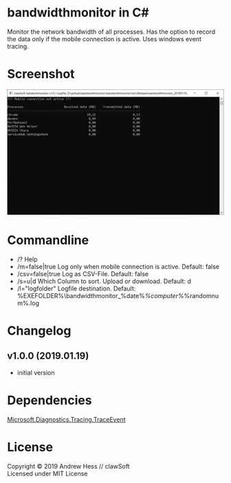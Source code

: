 # bandwidthmonitor in C#

Monitor the network bandwidth of all processes. Has the option to record the data only if the mobile connection is active. Uses windows event tracing.


# Screenshot

![screen](docs/images/screen.png?raw=true "clawmonui")


# Commandline

- /?                           Help
- /m=false|true                Log only when mobile connection is active. Default: false
- /csv=false|true              Log as CSV-File. Default: false
- /s=u|d                       Which Column to sort. Upload or download. Default: d
- /l="logfolder"               Logfile destination. Default: %EXEFOLDER%\bandwidthmonitor_%date%_%computer%_%randomnum%.log


# Changelog

## v1.0.0 (2019.01.19)

- initial version


# Dependencies
[Microsoft.Diagnostics.Tracing.TraceEvent](https://github.com/Microsoft/perfview)


# License
Copyright © 2019 Andrew Hess // clawSoft<br>
Licensed under MIT License
